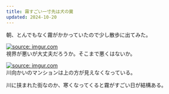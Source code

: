 ```yaml
---
title: 霧すごい一寸先は犬の糞
updated: 2024-10-20
---
```


朝、とんでもなく霧がかかっていたので少し散歩に出てみた。

<a href="https://imgur.com/gxVAvrc"><img src="https://i.imgur.com/gxVAvrc.jpg" title="source: imgur.com" /></a>  
視界が悪いが大丈夫だろうか。そこまで悪くはないか。

<a href="https://imgur.com/MdQqJVs"><img src="https://i.imgur.com/MdQqJVs.jpg" title="source: imgur.com" /></a>  
川向かいのマンションは上の方が見えなくなっている。

川に挟まれた街なのか、寒くなってくると霧がすごい日が結構ある。
